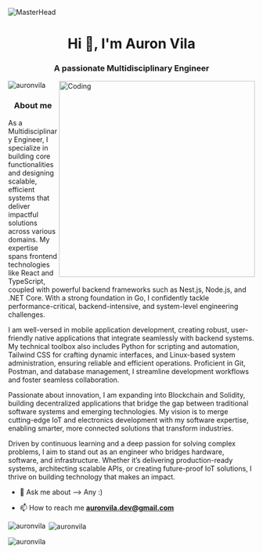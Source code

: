 ![MasterHead](https://th.bing.com/th/id/R.70a914d27d2edb57fe8349ce61da1f7d?rik=d2SOSAM%2fuz6egg&pid=ImgRaw&r=0)
<h1 align="center">Hi  👋,  I'm Auron Vila</h1> 
<h3 align="center">A passionate Multidisciplinary Engineer</h3>
<img align="right" alt="Coding" width="400" src="https://31.media.tumblr.com/4717a813263f471b0def42d70c835ad5/tumblr_mtw0ojDUCQ1ru39xmo1_500.gif">

<p align="left"> <img src="https://komarev.com/ghpvc/?username=auronvila&label=Profile%20views&color=0e75b6&style=flat" alt="auronvila" /> </p>



<h3 align="center">About me</h3>

<p align="left">As a Multidisciplinary Engineer, I specialize in building core functionalities and designing scalable, efficient systems that deliver impactful solutions across various domains. My expertise spans frontend technologies like React and TypeScript, coupled with powerful backend frameworks such as Nest.js, Node.js, and .NET Core. With a strong foundation in Go, I confidently tackle performance-critical, backend-intensive, and system-level engineering challenges.

I am well-versed in mobile application development, creating robust, user-friendly native applications that integrate seamlessly with backend systems. My technical toolbox also includes Python for scripting and automation, Tailwind CSS for crafting dynamic interfaces, and Linux-based system administration, ensuring reliable and efficient operations. Proficient in Git, Postman, and database management, I streamline development workflows and foster seamless collaboration.

Passionate about innovation, I am expanding into Blockchain and Solidity, building decentralized applications that bridge the gap between traditional software systems and emerging technologies. My vision is to merge cutting-edge IoT and electronics development with my software expertise, enabling smarter, more connected solutions that transform industries.

Driven by continuous learning and a deep passion for solving complex problems, I aim to stand out as an engineer who bridges hardware, software, and infrastructure. Whether it’s delivering production-ready systems, architecting scalable APIs, or creating future-proof IoT solutions, I thrive on building technology that makes an impact.</p>


- 💬 Ask me about --> Any :)

- 📫 How to reach me **auronvila.dev@gmail.com**

<!-- <h3 align="left">Connect with me:</h3> -->

<p align="left">
<!-- <a href="https://linkedin.com/in/auron-vila" target="blank"><img align="center" src="https://raw.githubusercontent.com/rahuldkjain/github-profile-readme-generator/master/src/images/icons/Social/linked-in-alt.svg" alt="auron vila" height="30" width="40" /></a>
</p> -->


<p><img align="left" src="https://github-readme-stats.vercel.app/api/top-langs?username=auronvila&show_icons=true&locale=en&layout=compact" alt="auronvila" /></p>

<p>&nbsp;<img align="center" src="https://github-readme-stats.vercel.app/api?username=auronvila&show_icons=true&locale=en" alt="auronvila" /></p>

<p><img align="center" src="https://github-readme-streak-stats.herokuapp.com/?user=auronvila&" alt="auronvila" /></p>
